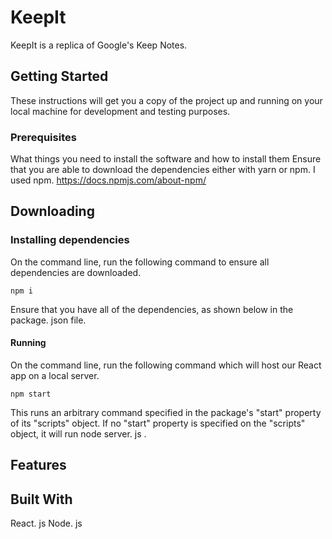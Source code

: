 # KeepIt
KeepIt is a replica of Google's Keep Notes. 

## Getting Started
These instructions will get you a copy of the project up and running on your local machine for development and testing purposes.

### Prerequisites
What things you need to install the software and how to install them
Ensure that you are able to download the dependencies either with yarn or npm. I used npm. 
https://docs.npmjs.com/about-npm/

## Downloading

### Installing dependencies 
On the command line, run the following command to ensure all dependencies are downloaded.
```
npm i       
```
Ensure that you have all of the dependencies, as shown below in the package. json file.



#### Running
On the command line, run the following command which will host our React app on a local server. 
```
npm start
```

This runs an arbitrary command specified in the package's "start" property of its "scripts" object. If no "start" property is specified on the "scripts" object, it will run node server. js .

## Features


## Built With
React. js 
Node. js
